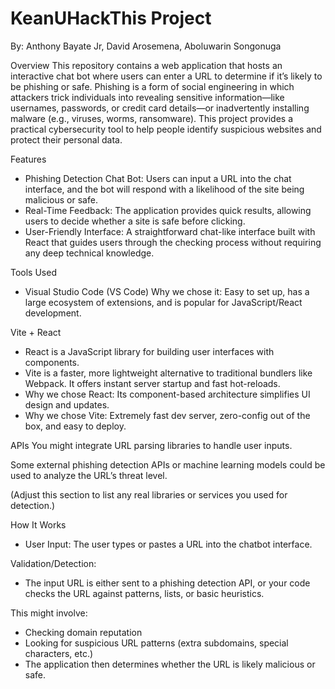 # KeanUHackThis Project 
By: Anthony Bayate Jr,  David Arosemena, Aboluwarin Songonuga

Overview
This repository contains a web application that hosts an interactive chat bot where users can enter a URL to determine if it’s likely to be phishing or safe. Phishing is a form of social engineering in which attackers trick individuals into revealing sensitive information—like usernames, passwords, or credit card details—or inadvertently installing malware (e.g., viruses, worms, ransomware). This project provides a practical cybersecurity tool to help people identify suspicious websites and protect their personal data.

Features
- Phishing Detection Chat Bot: Users can input a URL into the chat interface, and the bot will respond with a likelihood of the site being malicious or safe.
- Real-Time Feedback: The application provides quick results, allowing users to decide whether a site is safe before clicking.
- User-Friendly Interface: A straightforward chat-like interface built with React that guides users through the checking process without requiring any deep technical knowledge.



Tools Used
- Visual Studio Code (VS Code)
Why we chose it: Easy to set up, has a large ecosystem of extensions, and is popular for JavaScript/React development.

Vite + React
- React is a JavaScript library for building user interfaces with components.
- Vite is a faster, more lightweight alternative to traditional bundlers like Webpack. It offers instant server startup and fast hot-reloads.
- Why we chose React: Its component-based architecture simplifies UI design and updates.
- Why we chose Vite: Extremely fast dev server, zero-config out of the box, and easy to deploy.

APIs
You might integrate URL parsing libraries to handle user inputs.

Some external phishing detection APIs or machine learning models could be used to analyze the URL’s threat level.

(Adjust this section to list any real libraries or services you used for detection.)




How It Works
- User Input: The user types or pastes a URL into the chatbot interface.

Validation/Detection:
- The input URL is either sent to a phishing detection API, or your code checks the URL against patterns, lists, or basic heuristics.

This might involve:
- Checking domain reputation
- Looking for suspicious URL patterns (extra subdomains, special characters, etc.)
- The application then determines whether the URL is likely malicious or safe.



